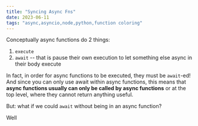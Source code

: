 ```yaml
---
title: "Syncing Async Fns"
date: 2023-06-11
tags: "async,asyncio,node,python,function coloring" 
---
```

Conceptually async functions do 2 things:
1. `execute`
2. `await` -- that is pause their own execution to let something else async in their body execute

In fact, in order for async functions to be executed, they must be `await`-ed! And since you can only use await within async functions, this means that **async functions usually can only be called by async functions** or at the top level, where they cannot return anything useful.

But: what if we could `await` without being in an async function? 

Well
